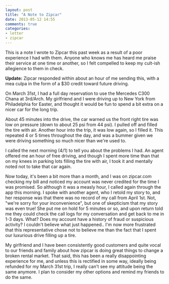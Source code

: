 ```yaml
---
layout: post
title: "A Note to Zipcar"
date: 2013-05-12 14:55
comments: true
categories:
- letter
- zipcar
---
```


This is a note I wrote to Zipcar this past week as a result of a poor experience I had with them. Anyone who knows me has heard me praise their service at one time or another, so I felt compelled to keep my cult-ish allegience to them in check.

__Update:__ Zipcar responded within about an hour of me sending this, with a mea culpa in the form of a $30 credit toward future driving.

On March 31st, I had a full day reservation to use the Mercedes C300 Chana at 3rd/Arch. My girlfriend and I were driving up to New York from Philadelphia for Easter, and thought it would be fun to spend a bit extra on a nicer car for the long trip.

About 45 minutes into the drive, the car warned us the front right tire was low on pressure (down to about 25 psi from 44 psi). I pulled off and filled the tire with air. Another hour into the trip, it was low again, so I filled it. This repeated 4 or 5 times throughout the day, and was a bummer given we were driving something so much nicer than we're used to.

I called the next morning (4/1) to tell you about the problems I had. An agent offered me an hour of free driving, and though I spent more time than that on my knees in parking lots filling the tire with air, I took it and mentally noted not to take that car again.

Now today, it's been a bit more than a month, and I was on zipcar.com checking my bill and noticed my account was never credited for the time I was promised. So although it was a measly hour, I called again through the app this morning. I spoke with another agent, who I retold my story to, and her response was that there was no record of my call from April 1st. Not, "we're sorry for your inconvenience", but one of skepticism that my story was even true! She put me on hold for 5 minutes or so, and upon return told me they could check the call logs for my conversation and get back to me in 1-3 days. What? Does my account have a history of fraud or suspicious activity? I couldn't believe what just happened.. I'm now more frustrated that this representative chose not to believe me than the fact that I spent our luxurious drive filling up a tire.

My girlfriend and I have been consistently good customers and quite vocal to our friends and family about how zipcar is doing great things to change a broken rental market. That said, this has been a really disappointing experience for me, and unless this is rectified in some way, ideally being refunded for my March 31st trip, I really can't see my attitude being the same anymore. I plan to consider my other options and remind my friends to do the same.
